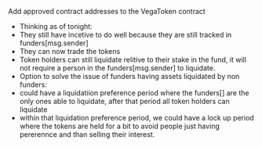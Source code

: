 Add approved contract addresses to the VegaToken contract
- Thinking as of tonight:
- They still have incetive to do well because they are still tracked in funders[msg.sender]
- They can now trade the tokens
- Token holders can still liquidate relitive to their stake in the fund, it will not require a person in the funders[msg.sender] to liquidate.
- Option to solve the issue of funders having assets liquidated by non funders:
- could have a liquidatiion preference period where the funders[] are the only ones able to liquidate, after that period all token holders can liquidate
- within that liquidation preference period, we could have a lock up period where the tokens are held for a bit to avoid people just having pererennce and than selling their interest.